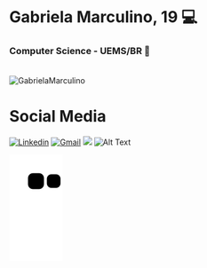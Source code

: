 # Gabriela Marculino, 19 💻
<h3>Computer Science - UEMS/BR 📌</h3>

<br/>
  <a>
    <img align= "center" src="https://github-readme-stats.vercel.app/api?username=GabrielaMarculino&show_icons=true&theme=dracula&count_private=true" alt="GabrielaMarculino" />
  </a>
<br/>

# Social Media
[![Linkedin](https://img.shields.io/badge/LinkedIn-blue?style=for-the-badge&logo=Linkedin)](https://www.linkedin.com/in/gabriela-marculino-297493164/)
[![Gmail](https://img.shields.io/badge/-Gmail-c14438?style=for-the-badge&logo=Gmail&logoColor=white&link=mailto:gabrielamarculino@gmail.com)](mailto:gabrielamarculino@gmail.com)
<a href="https://instagram.com/gabriela.cpp" target="_blank"><img src="https://img.shields.io/badge/-Instagram-%23E4405F?style=for-the-badge&logo=instagram&logoColor=white" target="_blank"></a>
![Alt Text](https://tenor.com/view/shinji-ikari-smile-neon-genesis-evangelion-nge-gif-20513084)


  ![Snake animation](https://github.com/rafaballerini/rafaballerini/blob/output/github-contribution-grid-snake.svg)

